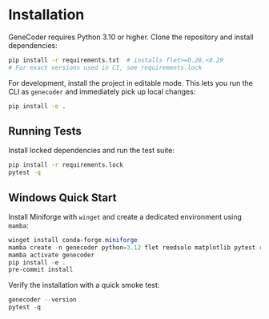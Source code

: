# Installation

GeneCoder requires Python 3.10 or higher. Clone the repository and install dependencies:

```bash
pip install -r requirements.txt  # installs flet>=0.28,<0.29
# For exact versions used in CI, see requirements.lock
```

For development, install the project in editable mode. This lets you run the CLI
as `genecoder` and immediately pick up local changes:

```bash
pip install -e .
```

## Running Tests

Install locked dependencies and run the test suite:

```bash
pip install -r requirements.lock
pytest -q
```
## Windows Quick Start

Install Miniforge with `winget` and create a dedicated environment using `mamba`:

```powershell
winget install conda-forge.miniforge
mamba create -n genecoder python=3.12 flet reedsolo matplotlib pytest ruff mypy
mamba activate genecoder
pip install -e .
pre-commit install
```

Verify the installation with a quick smoke test:

```powershell
genecoder --version
pytest -q
```

